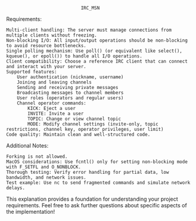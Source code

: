 								IRC_MSN
Requirements:

    Multi-client handling: The server must manage connections from multiple clients without freezing.
    Non-blocking I/O: All input/output operations should be non-blocking to avoid resource bottlenecks.
    Single polling mechanism: Use poll() (or equivalent like select(), kqueue(), or epoll()) to handle all I/O operations.
    Client compatibility: Choose a reference IRC client that can connect and interact with your server.
    Supported features:
        User authentication (nickname, username)
        Joining and leaving channels
        Sending and receiving private messages
        Broadcasting messages to channel members
        User roles (operators and regular users)
        Channel operator commands:
            KICK: Eject a user
            INVITE: Invite a user
            TOPIC: Change or view channel topic
            MODE: Modify channel settings (invite-only, topic restrictions, channel key, operator privileges, user limit)
    Code quality: Maintain clean and well-structured code.

Additional Notes:

    Forking is not allowed.
    MacOS considerations: Use fcntl() only for setting non-blocking mode with F_SETFL and O_NONBLOCK.
    Thorough testing: Verify error handling for partial data, low bandwidth, and network issues.
    Test example: Use nc to send fragmented commands and simulate network delays.

This explanation provides a foundation for understanding your project requirements. Feel free to ask further questions about specific aspects of the implementation!
